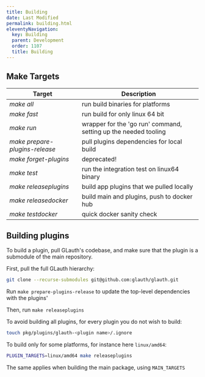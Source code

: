 ```yaml
---
title: Building
date: Last Modified 
permalink: building.html
eleventyNavigation:
  key: Building
  parent: Development
  order: 1107
  title: Building
---
```

## Make Targets

|Target|Description|
|-|-|
|*make all*|run build binaries for platforms|
|*make fast*|run build for only linux 64 bit|
|*make run*|wrapper for the 'go run' command, setting up the needed tooling|
|*make prepare-plugins-release*|pull plugins dependencies for local build|
|*make forget-plugins*|deprecated!|
|*make test*|run the integration test on linux64 binary|
|*make releaseplugins*|build app plugins that we pulled locally|
|*make releasedocker*|build main and plugins, push to docker hub|
|*make testdocker*|quick docker sanity check|

## Building plugins

To build a plugin, pull GLauth's codebase, and make sure that the plugin is a submodule of the main repository.

First, pull the full GLauth hierarchy:

```bash
git clone --recurse-submodules git@github.com:glauth/glauth.git
```

Run `make prepare-plugins-release` to update the top-level dependencies with the plugins'

Then, run `make releaseplugins`

To avoid building all plugins, for every plugin you do not wish to build:

```bash
touch pkg/plugins/glauth-<plugin name>/.ignore
```

To build only for some platforms, for instance here `linux/amd64`:

```bash
PLUGIN_TARGETS=linux/amd64 make releaseplugins
```

The same applies when building the main package, using `MAIN_TARGETS`


